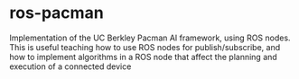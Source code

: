ros-pacman
==========

Implementation of the UC Berkley Pacman AI framework, using ROS nodes.  This is
useful teaching how to use ROS nodes for publish/subscribe, and how to implement
algorithms in a ROS node that affect the planning and execution of a connected
device

